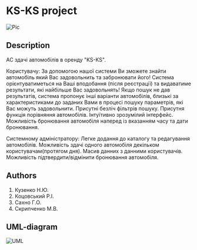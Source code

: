 
# KS-KS project #
![Pic](http://vk.com/doc44036438_288863113?hash=fe2f27375374964fea&dl=edfd79c8781ffa5f62&wnd=1)

## Description ##
АС здачі автомобілів в оренду "KS-KS".

Користувачу:
За допомогою нашої системи Ви зможете знайти автомобіль який Вас задовольнить та забронювати його!
Система орієнтуватиметься на Ваші вподобання (після реєстрації) та видаватиме результати, які найбільше Вас задовольнять!
Якщо пошук не дав результатів, система пропонує інші варіанти автомобілів, близькі за характеристиками до заданих Вами в процесі пошуку параметрів, які Вас можуть задовольнити.
Присутні безліч фільтрів пошуку.
Присутня функція порівняння автомобілів.
Інтуїтивно зрозумілий інтерфейс.
Можливість бронювання автомобіля наперед із вказанням часу та дати бронювання.

Системному адміністратору:
Легке додання до каталогу та редагування автомобілів.
Можливість здачі одного автомобіля декільком користувачам(протягом дня).
Масив данних з данними користувачів.
Можливість підтвердити/відмінити бронювання автомобіля.

## Authors ##
1. Кузенко Н.Ю.
2. Коцовський Р.І.
3. Сахно Г.О.
4. Скрипченко М.В.

## ##
## ##
## ##
## ##
## ##
## ##
## ##
## ##

## UML-diagram ##
![UML](http://cs606530.vk.me/v606530962/5f20/6R2-_v1aMEk.jpg)
